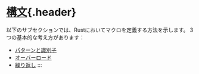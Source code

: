 # [構文](#構文){.header}

以下のサブセクションでは、Rustにおいてマクロを定義する方法を示します。
3つの基本的な考え方があります：

-   [パターンと識別子](designators.html)
-   [オーバーロード](overload.html)
-   [繰り返し](repeat.html)
:::

